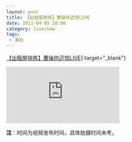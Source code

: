 ```yaml
---
layout: post
title: 【出租屋排练】曹操你迈惊LIVE
date: 2011-04-05 20:00
category: liveshow
tags:
 - 演出
---
```

[【出租屋排练】曹操你迈惊LIVE](https://v.qq.com/x/page/7J7v9udLYKO.html){:target="_blank"}

<div class="iframe-container">
<iframe class="responsive-iframe" src="https://v.qq.com/txp/iframe/player.html?vid=7J7v9udLYKO" frameborder="no" allowfullscreen="true"></iframe>
</div>

**注**：时间为视频发布时间，具体拍摄时间未考。